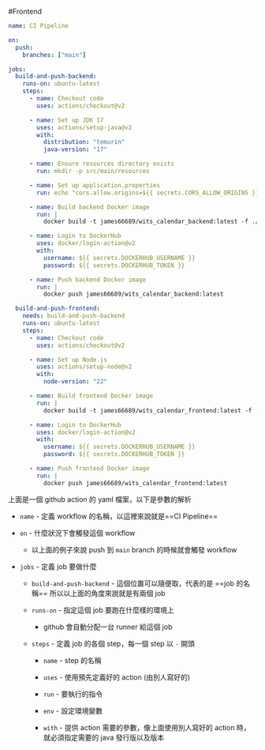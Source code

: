#Frontend 

```yaml
name: CI Pipeline

on:
  push:
    branches: ["main"]

jobs:
  build-and-push-backend:
    runs-on: ubuntu-latest
    steps:
      - name: Checkout code
        uses: actions/checkout@v2

      - name: Set up JDK 17
        uses: actions/setup-java@v2
        with:
          distribution: "temurin"
          java-version: "17"

      - name: Ensure resources directory exists
        run: mkdir -p src/main/resources

      - name: Set up application.properties
        run: echo "cors.allow.origins=${{ secrets.CORS_ALLOW_ORIGINS }}" >> src/main/resources/application.properties

      - name: Build backend Docker image
        run: |
          docker build -t james66689/wits_calendar_backend:latest -f ./Dockerfile .

      - name: Login to DockerHub
        uses: docker/login-action@v2
        with:
          username: ${{ secrets.DOCKERHUB_USERNAME }}
          password: ${{ secrets.DOCKERHUB_TOKEN }}

      - name: Push backend Docker image
        run: |
          docker push james66689/wits_calendar_backend:latest

  build-and-push-frontend:
    needs: build-and-push-backend
    runs-on: ubuntu-latest
    steps:
      - name: Checkout code
        uses: actions/checkout@v2

      - name: Set up Node.js
        uses: actions/setup-node@v2
        with:
          node-version: "22"

      - name: Build frontend Docker image
        run: |
          docker build -t james66689/wits_calendar_frontend:latest -f ./WitsCalendar_Fontend/Dockerfile ./WitsCalendar_Fontend

      - name: Login to DockerHub
        uses: docker/login-action@v2
        with:
          username: ${{ secrets.DOCKERHUB_USERNAME }}
          password: ${{ secrets.DOCKERHUB_TOKEN }}

      - name: Push frontend Docker image
        run: |
          docker push james66689/wits_calendar_frontend:latest
```

上面是一個 github action 的 yaml 檔案，以下是參數的解析

- `name` - 定義 workflow 的名稱，以這裡來說就是==CI Pipeline==

- `on` - 什麼狀況下會觸發這個 workflow  
	- 以上面的例子來說 push 到 `main` branch 的時候就會觸發 workflow

- `jobs` - 定義 job 要做什麼

	- `build-and-push-backend` - 這個位置可以隨便取，代表的是 ==job 的名稱== 所以以上面的角度來說就是有兩個 job 

	- `runs-on` - 指定這個 job 要跑在什麼樣的環境上 
		- github 會自動分配一台 runner 給這個 job

	- `steps` - 定義 job 的各個 step，每一個 step 以 `-` 開頭
	
		- `name` - step 的名稱
		
		- `uses` - 使用預先定義好的 action (由別人寫好的)
		
		- `run` - 要執行的指令

		- `env` - 設定環境變數

		- `with` - 提供 action 需要的參數，像上面使用別人寫好的 action 時，就必須指定需要的 java 發行版以及版本
		

